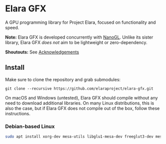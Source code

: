 # Elara GFX

A GPU programming library for Project Elara, focused on functionality and speed.

**Note:** Elara GFX is developed concurrently with [NanoGL](https://github.com/Songtech-0912/nanogl). Unlike its sister library, Elara GFX _does not_ aim to be lightweight or zero-dependency.

**Shoutouts:** See [Acknowledgements](./ACKNOWLEDGEMENTS.md)

## Install

Make sure to clone the repository and grab submodules:

```
git clone --recursive https://github.com/elaraproject/elara-gfx.git
```

On macOS and Windows (untested), Elara GFX should compile without any need to download additional libraries. On many Linux distributions, this is also the case, but if Elara GFX does not compile out of the box, follow these instructions.

### Debian-based Linux

```sh
sudo apt install xorg-dev mesa-utils libglu1-mesa-dev freeglut3-dev mesa-common-dev
```
